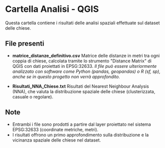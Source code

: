 # Cartella Analisi - QGIS

Questa cartella contiene i risultati delle analisi spaziali effettuate sul dataset delle chiese.

## File presenti

- **matrice_distanze_definitivo.csv**
  Matrice delle distanze in metri tra ogni coppia di chiese, calcolata tramite lo strumento "Distance Matrix" di QGIS con dati proiettati in EPSG:32633. 
  _Il file può essere ulteriormente analizzato con software come Python (pandas, geopandas) o R (sf, sp), anche se in questo progetto non verrà approfondito._

- **Risultati_NNA_Chiese.txt** 
  Risultati del Nearest Neighbour Analysis (NNA), che valuta la distribuzione spaziale delle chiese (clusterizzata, casuale o regolare). 

## Note

- Entrambi i file sono prodotti a partire dal layer proiettato nel sistema EPSG:32633 (coordinate metriche, metri). 
- I risultati offrono un primo approfondimento sulla distribuzione e la vicinanza spaziale delle chiese nel dataset.
